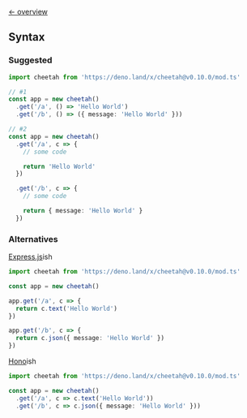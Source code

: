 [← overview](https://github.com/azurystudio/cheetah/blob/dev/guide/index.md)

## Syntax

### Suggested

```ts
import cheetah from 'https://deno.land/x/cheetah@v0.10.0/mod.ts'

// #1
const app = new cheetah()
  .get('/a', () => 'Hello World')
  .get('/b', () => ({ message: 'Hello World' }))

// #2
const app = new cheetah()
  .get('/a', c => {
    // some code

    return 'Hello World'
  })

  .get('/b', c => {
    // some code

    return { message: 'Hello World' }
  })
```

### Alternatives

[Express.js](https://github.com/expressjs/express)ish

```ts
import cheetah from 'https://deno.land/x/cheetah@v0.10.0/mod.ts'

const app = new cheetah()

app.get('/a', c => {
  return c.text('Hello World')
})

app.get('/b', c => {
  return c.json({ message: 'Hello World' })
})
```

[Hono](https://github.com/honojs/hono)ish

```ts
import cheetah from 'https://deno.land/x/cheetah@v0.10.0/mod.ts'

const app = new cheetah()
  .get('/a', c => c.text('Hello World'))
  .get('/b', c => c.json({ message: 'Hello World' }))
```
